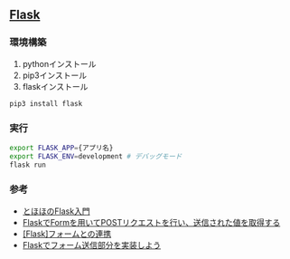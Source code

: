 ## [Flask](https://msiz07-flask-docs-ja.readthedocs.io/ja/latest/)

### 環境構築
1. pythonインストール
1. pip3インストール
1. flaskインストール
```sh
pip3 install flask
```

### 実行
```sh
export FLASK_APP={アプリ名}
export FLASK_ENV=development # デバッグモード
flask run
```

### 参考
- [とほほのFlask入門](https://www.tohoho-web.com/ex/flask.html#about)
- [FlaskでFormを用いてPOSTリクエストを行い、送信された値を取得する](https://www.nblog09.com/w/2021/11/26/flask_post/)
- [[Flask]フォームとの連携](https://fuji-pocketbook.net/flask-form/)
- [Flaskでフォーム送信部分を実装しよう](https://www.manajob.jp/python/python-app/flask-form)